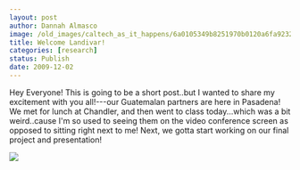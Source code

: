 ```yaml
---
layout: post
author: Dannah Almasco
image: /old_images/caltech_as_it_happens/6a0105349b8251970b0120a6fa9232970b.jpg
title: Welcome Landivar!
categories: [research]
status: Publish
date: 2009-12-02
---
```



Hey Everyone!
This is going to be a short post..but I wanted to share my excitement with you all!---our Guatemalan partners are here in Pasadena!
We met for lunch at Chandler, and then went to class today...which was a bit weird..cause I'm so used to seeing them on the video conference screen as opposed to sitting right next to me!
Next, we gotta start working on our final project and presentation!

![](/old_images/caltech_as_it_happens/6a0105349b8251970b0120a6fa92a8970b.jpg)
